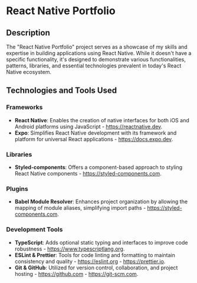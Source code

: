 # React Native Portfolio

## Description

The "React Native Portfolio" project serves as a showcase of my skills and expertise in building applications using React Native. While it doesn't have a specific functionality, it's designed to demonstrate various functionalities, patterns, libraries, and essential technologies prevalent in today's React Native ecosystem.

## Technologies and Tools Used

### Frameworks

- **React Native**: Enables the creation of native interfaces for both iOS and Android platforms using JavaScript - https://reactnative.dev.
- **Expo**: Simplifies React Native development with its framework and platform for universal React applications - https://docs.expo.dev.

### Libraries

- **Styled-components**: Offers a component-based approach to styling React Native components - https://styled-components.com.

### Plugins

- **Babel Module Resolver**: Enhances project organization by allowing the mapping of module aliases, simplifying import paths - https://styled-components.com.

### Development Tools

- **TypeScript**: Adds optional static typing and interfaces to improve code robustness - https://www.typescriptlang.org.
- **ESLint & Prettier**: Tools for code linting and formatting to maintain consistency and quality - https://eslint.org - https://prettier.io.
- **Git & GitHub**: Utilized for version control, collaboration, and project hosting - https://github.com - https://git-scm.com.
